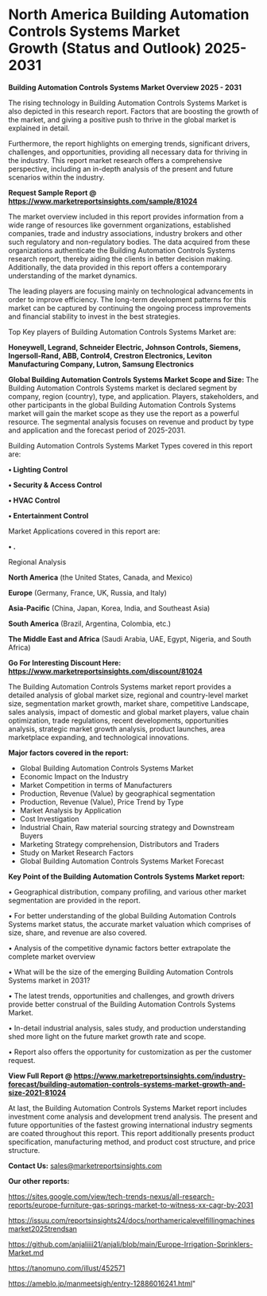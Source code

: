 # North America Building Automation Controls Systems Market Growth (Status and Outlook) 2025-2031

<Strong> Building Automation Controls Systems Market Overview 2025 - 2031</strong>

The rising technology in Building Automation Controls Systems Market is also depicted in this research report. Factors that are boosting the growth of the market, and giving a positive push to thrive in the global market is explained in detail.

Furthermore, the report highlights on emerging trends, significant drivers, challenges, and opportunities, providing all necessary data for thriving in the industry. This report market research offers a comprehensive perspective, including an in-depth analysis of the present and future scenarios within the industry.

<strong>Request Sample Report @ <a href=https://www.marketreportsinsights.com/sample/81024>https://www.marketreportsinsights.com/sample/81024</a></strong>

The market overview included in this report provides information from a wide range of resources like government organizations, established companies, trade and industry associations, industry brokers and other such regulatory and non-regulatory bodies. The data acquired from these organizations authenticate the Building Automation Controls Systems research report, thereby aiding the clients in better decision making. Additionally, the data provided in this report offers a contemporary understanding of the market dynamics.

The leading players are focusing mainly on technological advancements in order to improve efficiency. The long-term development patterns for this market can be captured by continuing the ongoing process improvements and financial stability to invest in the best strategies.

Top Key players of Building Automation Controls Systems Market are:

<strong>Honeywell, Legrand, Schneider Electric, Johnson Controls, Siemens, Ingersoll-Rand, ABB, Control4, Crestron Electronics, Leviton Manufacturing Company, Lutron, Samsung Electronics</strong>

<strong><b>Global Building Automation Controls Systems Market Scope and Size:</b></strong>
The Building Automation Controls Systems market is declared segment by company, region (country), type, and application. Players, stakeholders, and other participants in the global Building Automation Controls Systems market will gain the market scope as they use the report as a powerful resource. The segmental analysis focuses on revenue and product by type and application and the forecast period of 2025-2031.

Building Automation Controls Systems Market Types covered in this report are:

<strong>• Lighting Control

• Security & Access Control

• HVAC Control

• Entertainment Control</strong>

Market Applications covered in this report are:

<strong>• .</strong> 

Regional Analysis

<strong>North America</strong> (the United States, Canada, and Mexico)

<strong>Europe</strong> (Germany, France, UK, Russia, and Italy)

<strong>Asia-Pacific</strong> (China, Japan, Korea, India, and Southeast Asia)

<strong>South America</strong> (Brazil, Argentina, Colombia, etc.)

<strong>The Middle East and Africa</strong> (Saudi Arabia, UAE, Egypt, Nigeria, and South Africa)

<strong>Go For Interesting Discount Here: <a href=https://www.marketreportsinsights.com/discount/81024>https://www.marketreportsinsights.com/discount/81024</a></strong>

The Building Automation Controls Systems market report provides a detailed analysis of global market size, regional and country-level market size, segmentation market growth, market share, competitive Landscape, sales analysis, impact of domestic and global market players, value chain optimization, trade regulations, recent developments, opportunities analysis, strategic market growth analysis, product launches, area marketplace expanding, and technological innovations.

<strong><b>Major factors covered in the report:</b></strong>
<ul>
  <li>Global Building Automation Controls Systems Market </li>
  <li>Economic Impact on the Industry</li>
  <li>Market Competition in terms of Manufacturers</li>
  <li>Production, Revenue (Value) by geographical segmentation</li>
  <li>Production, Revenue (Value), Price Trend by Type</li>
  <li>Market Analysis by Application</li>
  <li>Cost Investigation</li>
  <li>Industrial Chain, Raw material sourcing strategy and Downstream Buyers</li>
  <li>Marketing Strategy comprehension, Distributors and Traders</li>
  <li>Study on Market Research Factors</li>
  <li>Global Building Automation Controls Systems Market Forecast</li>
</ul>

<strong><b>Key Point of the Building Automation Controls Systems Market report:</b></strong>

• Geographical distribution, company profiling, and various other market segmentation are provided in the report.

• For better understanding of the global Building Automation Controls Systems market status, the accurate market valuation which comprises of size, share, and revenue are also covered.

• Analysis of the competitive dynamic factors better extrapolate the complete market overview

• What will be the size of the emerging Building Automation Controls Systems market in 2031?

• The latest trends, opportunities and challenges, and growth drivers provide better construal of the Building Automation Controls Systems Market.

• In-detail industrial analysis, sales study, and production understanding shed more light on the future market growth rate and scope.

• Report also offers the opportunity for customization as per the customer request.

<strong><b>View Full Report @ <a href=https://www.marketreportsinsights.com/industry-forecast/building-automation-controls-systems-market-growth-and-size-2021-81024>https://www.marketreportsinsights.com/industry-forecast/building-automation-controls-systems-market-growth-and-size-2021-81024</a></b></strong>


At last, the Building Automation Controls Systems Market report includes investment come analysis and development trend analysis. The present and future opportunities of the fastest growing international industry segments are coated throughout this report. This report additionally presents product specification, manufacturing method, and product cost structure, and price structure.

<strong>Contact Us:</strong>
sales@marketreportsinsights.com

<strong>Our other reports:</strong>

<a href=https://sites.google.com/view/tech-trends-nexus/all-research-reports/europe-furniture-gas-springs-market-to-witness-xx-cagr-by-2031>https://sites.google.com/view/tech-trends-nexus/all-research-reports/europe-furniture-gas-springs-market-to-witness-xx-cagr-by-2031</a>

<a href=https://issuu.com/reportsinsights24/docs/northamericalevelfillingmachinesmarket2025trendsan>https://issuu.com/reportsinsights24/docs/northamericalevelfillingmachinesmarket2025trendsan</a>

<a href=https://github.com/anjaliiii21/anjali/blob/main/Europe-Irrigation-Sprinklers-Market.md>https://github.com/anjaliiii21/anjali/blob/main/Europe-Irrigation-Sprinklers-Market.md</a>

<a href=https://tanomuno.com/illust/452571>https://tanomuno.com/illust/452571</a>

<a href=https://ameblo.jp/manmeetsigh/entry-12886016241.html>https://ameblo.jp/manmeetsigh/entry-12886016241.html</a>"
